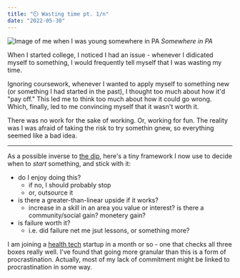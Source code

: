 ```yaml
---
title: "⏲️ Wasting time pt. 1/n"
date: "2022-05-30"
---
```


![Image of me when I was young somewhere in PA](https://s3.us-west-2.amazonaws.com/secure.notion-static.com/b769ef36-eb6e-46ad-ac73-084876113fd3/wasting_time_one.png?X-Amz-Algorithm=AWS4-HMAC-SHA256&X-Amz-Content-Sha256=UNSIGNED-PAYLOAD&X-Amz-Credential=AKIAT73L2G45EIPT3X45%2F20220530%2Fus-west-2%2Fs3%2Faws4_request&X-Amz-Date=20220530T232406Z&X-Amz-Expires=86400&X-Amz-Signature=4554ab59f3509201f67fc17f1964792081fb4b05465657426f20707682fb902d&X-Amz-SignedHeaders=host&response-content-disposition=filename%20%3D%22wasting_time_one.png%22&x-id=GetObject)
_Somewhere in PA_

When I started college, I noticed I had an issue - whenever I didicated myself to something, I would frequently tell myself that I was wasting my time.

Ignoring coursework, whenever I wanted to apply myself to something new (or something I had started in the past), I thought too much about how it'd "pay off." This led me to think too much about how it could go wrong. Which, finally, led to me convincing myself that it wasn't worth it.

There was no work for the sake of working. Or, working for fun. The reality was I was afraid of taking the risk to try somethin gnew, so everything seemed like a bad idea.

***

As a possible inverse to [the dip](https://www.amazon.com/Dip-Little-Book-Teaches-Stick/dp/1591841666), here's a tiny framework I now use to decide when to *start* something, and stick with it:

- do I enjoy doing this?
	- if no, I should probably stop
	- or, outsource it
- is there a greater-than-linear upside if it works?
	- increase in a skill in an area you value or interest? is there a community/social gain? monetery gain?
- is failure worth it?
	- i.e. did failure net me jsut lessons, or something more?

I am joining a [health tech](https://flexpa.com) startup in a month or so - one that checks all three boxes really well. I've found that going more granular than this is a form of procrastination. Actually, most of my lack of commitment might be linked to procrastination in some way. 



